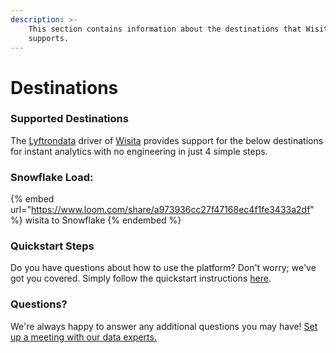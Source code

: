 ```yaml
---
description: >-
    This section contains information about the destinations that Wisita
    supports.
---
```


# Destinations

### Supported Destinations

The [Lyftrondata](https://www.lyftrondata.com/) driver of [Wisita](None) provides support for the below destinations for instant analytics with no engineering in just 4 simple steps.

### Snowflake Load:

{% embed url="https://www.loom.com/share/a973936cc27f47168ec4f1fe3433a2df" %}
wisita to Snowflake
{% endembed %}

### Quickstart Steps

Do you have questions about how to use the platform? Don't worry; we've got you covered. Simply follow the quickstart instructions [here](../../../quickstart-steps.md).

### Questions? <a href="#questions" id="questions"></a>

We're always happy to answer any additional questions you may have! [Set up a meeting with our data experts.](https://www.lyftrondata.com/book-a-meeting/)
